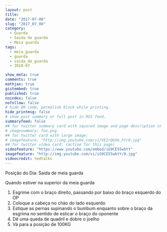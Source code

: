 ```yaml
---
layout: post
title:
date: "2017-07-08"
slug: "2017_07_08"
category:
  - Guarda
  - Saida de guarda
  - Meia guarda
tags:
  - meia_guarda
  - guarda
  - saida_de_guarda
  - 2018-07

show_meta: true
comments: true
mathjax: true
gistembed: true
published: true
noindex: false
nofollow: false
# hide QR code, permalink block while printing.
hide_printmsg: false
# show post summary or full post in RSS feed.
summaryfeed: false
## for twitter summary card with squared image and page description or page excerpt:
# imagesummary: foo.png
## for twitter card with large image:
# imagefeature: "http://img.youtube.com/vi/VEIrQUXm_hY/0.jpg"
## for twitter video card: (active for this page)
videofeature: "https://www.youtube.com/embed/iG9CE55wbtY"
imagefeature: "http://img.youtube.com/vi/iG9CE55wbtY/0.jpg"
videocredit: tedtalks
---
```


Posição do Dia: Saida de meia guarda

Quando estiver na superior da meia guarda

1.    Esgrime com o braço direito, passando por baixo do braço esquerdo do OP
2.    Coloque a cabeça no chão do lado esquerdo
3.    Estique as pernas supinando o bumbum enquanto sobre o braço da esgrima no sentido de esticar o braço do oponente
4.    Dê uma queda de quadril e dobre o joelho
5.    Vá para a posição de 100KG
